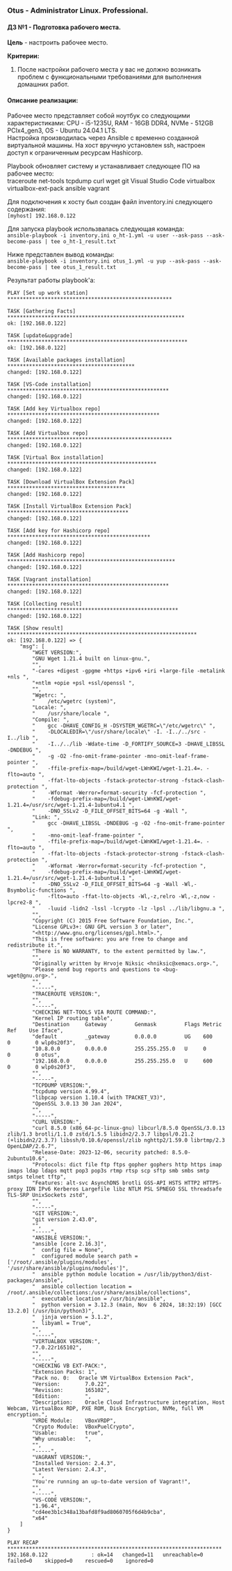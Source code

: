 ### **Otus - Administrator Linux. Professional.**  
#### **ДЗ №1 - Подготовка рабочего места.**  
**Цель** - настроить рабочее место.  

**Критерии:**  
1) После настройки рабочего места у вас не должно возникать проблем с функциональными требованиями для выполнения домашних работ.  

#### **Описание реализации:**  
Рабочее место представляет собой ноутбук со следующими характеристиками: CPU - i5-1235U, RAM - 16GB DDR4, NVMe - 512GB PCIx4_gen3, OS - Ubuntu 24.04.1 LTS.  
Настройка производилась через Ansible с временно созданной виртуальной машины. На хост вручную установлен ssh, настроен доступ к ограниченным ресурсам Hashicorp. 

Playbook обновляет систему и устанавливает следующее ПО на рабочее место:    
traceroute net-tools tcpdump curl wget git Visual Studio Code virtualbox virtualbox-ext-pack ansible vagrant  

Для подключения к хосту был создан файл inventory.ini следующего содержания:  
`[myhost]
192.168.0.122`

Для запуска playbook использвалась следующая команда:\
`ansible-playbook -i inventory.ini o_ht-1.yml -u user --ask-pass --ask-become-pass | tee o_ht-1_result.txt`

Ниже представлен вывод команды:\
`ansible-playbook -i inventory.ini otus_1.yml -u yup --ask-pass --ask-become-pass | tee otus_1_result.txt`

Результат работы playbook'а:
```
PLAY [Set up work station] *****************************************************

TASK [Gathering Facts] *********************************************************
ok: [192.168.0.122]

TASK [update&upgrade] **********************************************************
ok: [192.168.0.122]

TASK [Available packages installation] *****************************************
changed: [192.168.0.122]

TASK [VS-Code installation] ****************************************************
changed: [192.168.0.122]

TASK [Add key Virtualbox repo] *************************************************
changed: [192.168.0.122]

TASK [Add Virtualbox repo] *****************************************************
changed: [192.168.0.122]

TASK [Virtual Box installation] ************************************************
changed: [192.168.0.122]

TASK [Download VirtualBox Extension Pack] **************************************
changed: [192.168.0.122]

TASK [Install VirtualBox Extension Pack] ***************************************
changed: [192.168.0.122]

TASK [Add key for Hashicorp repo] **********************************************
changed: [192.168.0.122]

TASK [Add Hashicorp repo] ******************************************************
changed: [192.168.0.122]

TASK [Vagrant installation] ****************************************************
changed: [192.168.0.122]

TASK [Collecting result] *******************************************************
changed: [192.168.0.122]

TASK [Show result] *************************************************************
ok: [192.168.0.122] => {
    "msg": [
        "WGET VERSION:",
        "GNU Wget 1.21.4 built on linux-gnu.",
        "",
        "-cares +digest -gpgme +https +ipv6 +iri +large-file -metalink +nls ",
        "+ntlm +opie +psl +ssl/openssl ",
        "",
        "Wgetrc: ",
        "    /etc/wgetrc (system)",
        "Locale: ",
        "    /usr/share/locale ",
        "Compile: ",
        "    gcc -DHAVE_CONFIG_H -DSYSTEM_WGETRC=\"/etc/wgetrc\" ",
        "    -DLOCALEDIR=\"/usr/share/locale\" -I. -I../../src -I../lib ",
        "    -I../../lib -Wdate-time -D_FORTIFY_SOURCE=3 -DHAVE_LIBSSL -DNDEBUG ",
        "    -g -O2 -fno-omit-frame-pointer -mno-omit-leaf-frame-pointer ",
        "    -ffile-prefix-map=/build/wget-LWnKWI/wget-1.21.4=. -flto=auto ",
        "    -ffat-lto-objects -fstack-protector-strong -fstack-clash-protection ",
        "    -Wformat -Werror=format-security -fcf-protection ",
        "    -fdebug-prefix-map=/build/wget-LWnKWI/wget-1.21.4=/usr/src/wget-1.21.4-1ubuntu4.1 ",
        "    -DNO_SSLv2 -D_FILE_OFFSET_BITS=64 -g -Wall ",
        "Link: ",
        "    gcc -DHAVE_LIBSSL -DNDEBUG -g -O2 -fno-omit-frame-pointer ",
        "    -mno-omit-leaf-frame-pointer ",
        "    -ffile-prefix-map=/build/wget-LWnKWI/wget-1.21.4=. -flto=auto ",
        "    -ffat-lto-objects -fstack-protector-strong -fstack-clash-protection ",
        "    -Wformat -Werror=format-security -fcf-protection ",
        "    -fdebug-prefix-map=/build/wget-LWnKWI/wget-1.21.4=/usr/src/wget-1.21.4-1ubuntu4.1 ",
        "    -DNO_SSLv2 -D_FILE_OFFSET_BITS=64 -g -Wall -Wl,-Bsymbolic-functions ",
        "    -flto=auto -ffat-lto-objects -Wl,-z,relro -Wl,-z,now -lpcre2-8 ",
        "    -luuid -lidn2 -lssl -lcrypto -lz -lpsl ../lib/libgnu.a ",
        "",
        "Copyright (C) 2015 Free Software Foundation, Inc.",
        "License GPLv3+: GNU GPL version 3 or later",
        "<http://www.gnu.org/licenses/gpl.html>.",
        "This is free software: you are free to change and redistribute it.",
        "There is NO WARRANTY, to the extent permitted by law.",
        "",
        "Originally written by Hrvoje Niksic <hniksic@xemacs.org>.",
        "Please send bug reports and questions to <bug-wget@gnu.org>.",
        "",
        "-----",
        "TRACEROUTE VERSION:",
        "",
        "-----",
        "CHECKING NET-TOOLS VIA ROUTE COMMAND:",
        "Kernel IP routing table",
        "Destination     Gateway         Genmask         Flags Metric Ref    Use Iface",
        "default         _gateway        0.0.0.0         UG    600    0        0 wlp0s20f3",
        "10.8.0.0        0.0.0.0         255.255.255.0   U     0      0        0 otus",
        "192.168.0.0     0.0.0.0         255.255.255.0   U     600    0        0 wlp0s20f3",
        "",
        "-----",
        "TCPDUMP VERSION:",
        "tcpdump version 4.99.4",
        "libpcap version 1.10.4 (with TPACKET_V3)",
        "OpenSSL 3.0.13 30 Jan 2024",
        "",
        "-----",
        "CURL VERSION:",
        "curl 8.5.0 (x86_64-pc-linux-gnu) libcurl/8.5.0 OpenSSL/3.0.13 zlib/1.3 brotli/1.1.0 zstd/1.5.5 libidn2/2.3.7 libpsl/0.21.2 (+libidn2/2.3.7) libssh/0.10.6/openssl/zlib nghttp2/1.59.0 librtmp/2.3 OpenLDAP/2.6.7",
        "Release-Date: 2023-12-06, security patched: 8.5.0-2ubuntu10.6",
        "Protocols: dict file ftp ftps gopher gophers http https imap imaps ldap ldaps mqtt pop3 pop3s rtmp rtsp scp sftp smb smbs smtp smtps telnet tftp",
        "Features: alt-svc AsynchDNS brotli GSS-API HSTS HTTP2 HTTPS-proxy IDN IPv6 Kerberos Largefile libz NTLM PSL SPNEGO SSL threadsafe TLS-SRP UnixSockets zstd",
        "",
        "-----",
        "GIT VERSION:",
        "git version 2.43.0",
        "",
        "-----",
        "ANSIBLE VERSION:",
        "ansible [core 2.16.3]",
        "  config file = None",
        "  configured module search path = ['/root/.ansible/plugins/modules', '/usr/share/ansible/plugins/modules']",
        "  ansible python module location = /usr/lib/python3/dist-packages/ansible",
        "  ansible collection location = /root/.ansible/collections:/usr/share/ansible/collections",
        "  executable location = /usr/bin/ansible",
        "  python version = 3.12.3 (main, Nov  6 2024, 18:32:19) [GCC 13.2.0] (/usr/bin/python3)",
        "  jinja version = 3.1.2",
        "  libyaml = True",
        "",
        "-----",
        "VIRTUALBOX VERSION:",
        "7.0.22r165102",
        "",
        "-----",
        "CHECKING VB EXT-PACK:",
        "Extension Packs: 1",
        "Pack no. 0:   Oracle VM VirtualBox Extension Pack",
        "Version:        7.0.22",
        "Revision:       165102",
        "Edition:        ",
        "Description:    Oracle Cloud Infrastructure integration, Host Webcam, VirtualBox RDP, PXE ROM, Disk Encryption, NVMe, full VM encryption.",
        "VRDE Module:    VBoxVRDP",
        "Crypto Module:  VBoxPuelCrypto",
        "Usable:         true",
        "Why unusable:   ",
        "",
        "-----",
        "VAGRANT VERSION:",
        "Installed Version: 2.4.3",
        "Latest Version: 2.4.3",
        " ",
        "You're running an up-to-date version of Vagrant!",
        "",
        "-----",
        "VS-CODE VERSION:",
        "1.96.4",
        "cd4ee3b1c348a13bafd8f9ad8060705f6d4b9cba",
        "x64"
    ]
}

PLAY RECAP *********************************************************************
192.168.0.122              : ok=14   changed=11   unreachable=0    failed=0    skipped=0    rescued=0    ignored=0
```


